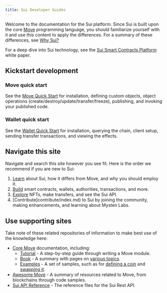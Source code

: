 ```yaml
---
title: Sui Developer Guides
---
```


Welcome to the documentation for the Sui platform. Since Sui is built upon the core [Move](https://github.com/MystenLabs/awesome-move) programming language,
you should familiarize yourself with it and use this content to apply the differences. For a summary of these differences, see [Why Sui?](learn/sui-move-diffs.md)

For a deep dive into Sui technology, see the [Sui Smart Contracts Platform](../paper/sui.pdf) white paper.

## Kickstart development

### Move quick start
See the [Move Quick Start](build/move.md) for installation, defining custom objects, object operations (create/destroy/update/transfer/freeze), publishing, and invoking your published code.
<!--- Then deeper: Sui standard library, design patterns, examples. --->

### Wallet quick start
See the [Wallet Quick Start](build/wallet.md) for installation, querying the chain, client setup, sending transfer transactions, and viewing the effects.
<!--- Then deeper: wallet CLI vs client service vs forwarder architecture, how to integrate your code (wallet, indexer, ...) with the client service or forwarder components. --->

## Navigate this site

Navigate and search this site however you see fit. Here is the order we recommend if you are new to Sui:

1. [Learn](learn/index.md) about Sui, how it differs from Move, and why you should employ it.
1. [Build](build/index.md) smart contracts, wallets, authorities, transactions, and more.
1. [Explore](explore/index.md) NFTs, make transfers, and see the Sui API.
1. [Contribute]contribute/index.md) to Sui by joining the community, making enhancements, and learning about Mysten Labs.


## Use supporting sites

Take note of these related repositories of information to make best use of the knowledge here:

* [Core Move](https://github.com/diem/move/tree/main/language/documentation) documentation, including:
  * [Tutorial](https://github.com/diem/move/blob/main/language/documentation/tutorial/README.md) - A step-by-step guide through writing a Move module.
  * [Book](https://github.com/diem/move/blob/main/language/documentation/book/src/introduction.md) - A summary with pages on [various topics](https://github.com/diem/move/tree/main/language/documentation/book/src).
  * [Examples](https://github.com/diem/move/tree/main/language/documentation/examples/experimental) - A set of samples, such as for [defining a coin](https://github.com/diem/move/tree/main/language/documentation/examples/experimental/basic-coin) and [swapping it](https://github.com/diem/move/tree/main/language/documentation/examples/experimental/coin-swap).
* [Awesome Move](https://github.com/MystenLabs/awesome-move/blob/main/README.md) - A summary of resources related to Move, from blockchains through code samples.
* [Sui API Reference](https://app.swaggerhub.com/apis/MystenLabs/sui-api/0.1 ) - The reference files for the Sui Rest API.
